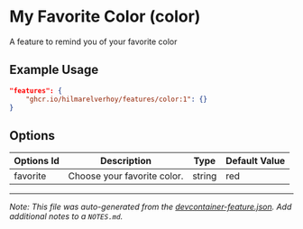 
# My Favorite Color (color)

A feature to remind you of your favorite color

## Example Usage

```json
"features": {
    "ghcr.io/hilmarelverhoy/features/color:1": {}
}
```

## Options

| Options Id | Description | Type | Default Value |
|-----|-----|-----|-----|
| favorite | Choose your favorite color. | string | red |



---

_Note: This file was auto-generated from the [devcontainer-feature.json](https://github.com/hilmarelverhoy/features/blob/main/src/color/devcontainer-feature.json).  Add additional notes to a `NOTES.md`._
